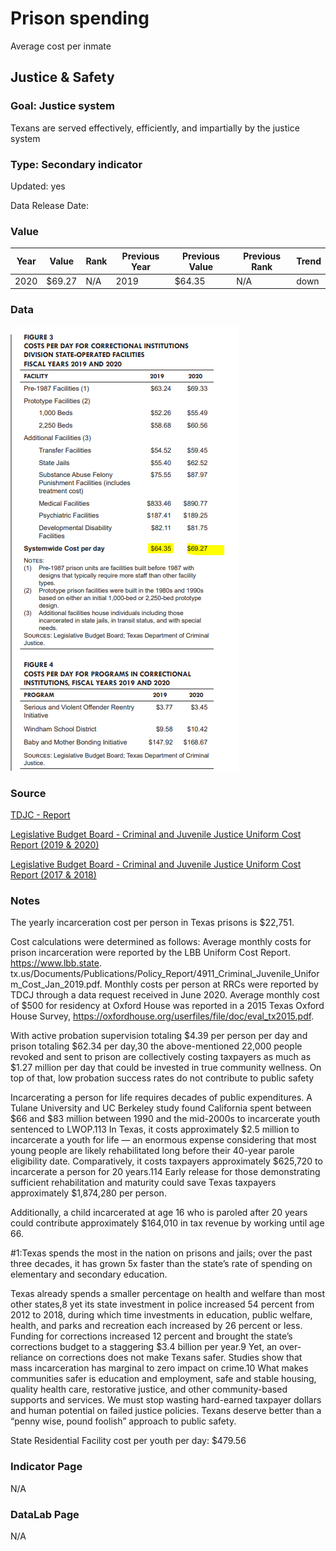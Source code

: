 # Prison spending

Average cost per inmate

## Justice & Safety

### Goal: Justice system

Texans are served effectively, efficiently, and impartially by the justice system

### Type: Secondary indicator

Updated: yes

Data Release Date: 


### Value

| Year |  Value      | Rank     | Previous Year   | Previous Value | Previous Rank | Trend | 
| ----------- | ----------- | ----------- | ----------- | ----------- | ----------- | -----------|
|   2020      |     $69.27  | N/A         |    2019     |     $64.35   | N/A        | down       | 

### Data

![CostInmate](./costperinmate.PNG)



### Source

[TDJC - Report](https://www.texascjc.org/system/files/publications/Spend%20Your%20Values%20Cut%20Your%20Losses%20Portfolio.pdf)

[Legislative Budget Board - Criminal and Juvenile Justice
Uniform Cost Report (2019 & 2020)](https://www.lbb.state.tx.us/Documents/Publications/Policy_Report/6292_CJDA_Uniform_Cost.pdf)

[Legislative Budget Board - Criminal and Juvenile Justice
Uniform Cost Report (2017 & 2018)](https://www.lbb.state.tx.us/Documents/Publications/Policy_Report/4911_Criminal_Juvenile_Uniform_Cost_Jan_2019.pdf)



### Notes

The yearly incarceration cost per
person in Texas prisons is $22,751.

Cost calculations were determined as follows: Average monthly costs for prison incarceration were reported by the LBB Uniform Cost Report. https://www.lbb.state.
tx.us/Documents/Publications/Policy_Report/4911_Criminal_Juvenile_Uniform_Cost_Jan_2019.pdf. Monthly costs per person at RRCs were reported by TDCJ through
a data request received in June 2020. Average monthly cost of $500 for residency at Oxford House was reported in a 2015 Texas Oxford House Survey,
https://oxfordhouse.org/userfiles/file/doc/eval_tx2015.pdf.



With active probation supervision totaling $4.39 per person per day and prison totaling $62.34 per
day,30 the above-mentioned 22,000 people revoked and sent to prison are collectively costing taxpayers as much
as $1.27 million per day that could be invested in true community wellness. On top of that, low probation
success rates do not contribute to public safety

Incarcerating a person for life requires decades of public
expenditures. A Tulane University and UC Berkeley study found
California spent between $66 and $83 million between 1990 and
the mid-2000s to incarcerate youth sentenced to LWOP.113 In Texas,
it costs approximately $2.5 million to incarcerate a youth for
life — an enormous expense considering that most young
people are likely rehabilitated long before their 40-year parole
eligibility date. Comparatively, it costs taxpayers approximately
$625,720 to incarcerate a person for 20 years.114 Early release for
those demonstrating sufficient rehabilitation and maturity could
save Texas taxpayers approximately $1,874,280 per person.

Additionally, a child incarcerated at age 16 who is paroled after 20
years could contribute approximately $164,010 in tax revenue by
working until age 66.

#1:Texas spends the most in the nation
on prisons and jails; over the past three
decades, it has grown 5x faster than the
state’s rate of spending on elementary and
secondary education.

Texas already spends a smaller percentage on health and welfare than most other states,8
yet its state investment in police increased 54 percent from 2012 to 2018, during which time
investments in education, public welfare, health, and parks and recreation each increased by 26
percent or less. Funding for corrections increased 12 percent and brought the state’s corrections
budget to a staggering $3.4 billion per year.9
Yet, an over-reliance on corrections does not make Texans safer. Studies show that mass
incarceration has marginal to zero impact on crime.10 What makes communities safer is
education and employment, safe and stable housing, quality health care, restorative
justice, and other community-based supports and services.
We must stop wasting hard-earned taxpayer dollars and human potential on failed justice policies.
Texans deserve better than a “penny wise, pound foolish” approach to public safety. 

State Residential Facility cost per youth per day: $479.56

### Indicator Page

N/A

### DataLab Page

N/A
